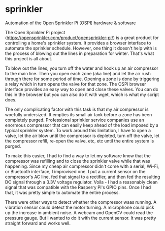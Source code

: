 # sprinkler
Automation of the Open Sprinkler Pi (OSPI) hardware &amp; software

The Open Sprinkler Pi project (https://opensprinkler.com/product/opensprinkler-pi/) is a great product for controlling a home's sprinkler system. It provides a browser interface to automate the sprinkler schedule. However, one thing it doesn't help with is the process of blowing out the lines in preparation for winter. That's what this project is all about.

To blow out the lines, you turn off the water and hook up an air compressor to the main line. Then you open each zone (aka line) and let the air rush through there for some period of time. Opening a zone is done by triggering a relay which in turn opens the valve for that zone. The OSPI browser interface provides an easy way to open and close these valves. You can do this in the browser but you can also do it with wget, which is what my script does.

The only complicating factor with this task is that my air compressor is woefully undersized. It empties its small air tank before a zone has been completely purged. Professional sprinkler service companies use an enormous compressor that can easily keep ahead of the load imposed by a typical sprinkler system. To work around this limitation, I have to open a valve, let the air blow until the compressor is depleted, turn off the valve, let the compressor refill, re-open the valve, etc, etc until the entire system is purged.

To make this easier, I had to find a way to let my software know that the compressor was refilling and to close the sprinkler valve while that was happening. Since my cheap air compressor didn't come with a serial, Wi-Fi, or Bluetooth interface, I improvised one. I put a current sensor on the compressor's AC line, fed that signal to a rectifier, and then fed the resulting DC signal through a 3.3V voltage regulator. Voila - I had a reasonably clean signal that was compatible with the Rasperry Pi's GPIO pins. Once I had that, it was pretty simple to automate the entire process.

There were other ways to detect whether the compressor waas running. A vibration sensor could detect the motor turning. A microphone could pick up the increase in ambient noise. A webcam and OpenCV could read the pressure gauge. But I wanted to do it with the current sensor. It was pretty straight forward and works well.
